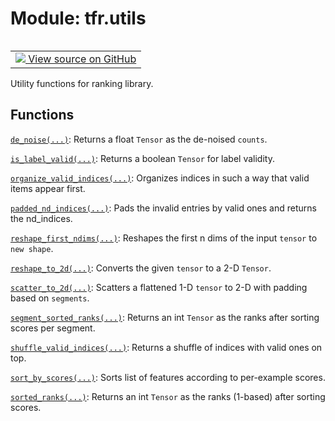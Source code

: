 <div itemscope itemtype="http://developers.google.com/ReferenceObject">
<meta itemprop="name" content="tfr.utils" />
<meta itemprop="path" content="Stable" />
</div>

# Module: tfr.utils

<!-- Insert buttons and diff -->

<table class="tfo-notebook-buttons tfo-api" align="left">

<td>
  <a target="_blank" href="https://github.com/tensorflow/ranking/tree/master/tensorflow_ranking/python/utils.py">
    <img src="https://www.tensorflow.org/images/GitHub-Mark-32px.png" />
    View source on GitHub
  </a>
</td>
</table>

Utility functions for ranking library.

## Functions

[`de_noise(...)`](../tfr/utils/de_noise.md): Returns a float `Tensor` as the
de-noised `counts`.

[`is_label_valid(...)`](../tfr/utils/is_label_valid.md): Returns a boolean
`Tensor` for label validity.

[`organize_valid_indices(...)`](../tfr/utils/organize_valid_indices.md):
Organizes indices in such a way that valid items appear first.

[`padded_nd_indices(...)`](../tfr/utils/padded_nd_indices.md): Pads the invalid
entries by valid ones and returns the nd_indices.

[`reshape_first_ndims(...)`](../tfr/utils/reshape_first_ndims.md): Reshapes the
first n dims of the input `tensor` to `new shape`.

[`reshape_to_2d(...)`](../tfr/utils/reshape_to_2d.md): Converts the given
`tensor` to a 2-D `Tensor`.

[`scatter_to_2d(...)`](../tfr/utils/scatter_to_2d.md): Scatters a flattened 1-D
`tensor` to 2-D with padding based on `segments`.

[`segment_sorted_ranks(...)`](../tfr/utils/segment_sorted_ranks.md): Returns an
int `Tensor` as the ranks after sorting scores per segment.

[`shuffle_valid_indices(...)`](../tfr/utils/shuffle_valid_indices.md): Returns a
shuffle of indices with valid ones on top.

[`sort_by_scores(...)`](../tfr/utils/sort_by_scores.md): Sorts list of features
according to per-example scores.

[`sorted_ranks(...)`](../tfr/utils/sorted_ranks.md): Returns an int `Tensor` as
the ranks (1-based) after sorting scores.
